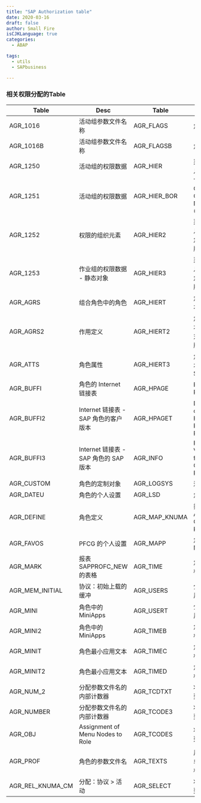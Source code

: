 ```yaml
---
title: "SAP Authorization table"
date: 2020-03-16
draft: false
author: Small Fire
isCJKLanguage: true
categories: 
  - ABAP

tags: 
  - utils
  - SAPbusiness

---
```




### 相关权限分配的Table



| Table            | Desc                                  | Table         | Decs                                       |
| ---------------- | ------------------------------------- | ------------- | ------------------------------------------ |
| AGR_1016         | 活动组参数文件名称                    | AGR_FLAGS     | 角色属性                                   |
| AGR_1016B        | 活动组参数文件名称                    | AGR_FLAGSB    | 角色属性                                   |
| AGR_1250         | 活动组的权限数据                      | AGR_HIER      | 菜单结构信息表                             |
| AGR_1251         | 活动组的权限数据                      | AGR_HIER_BOR  | Table for Object-Oriented Navigation (OBN) |
| AGR_1252         | 权限的组织元素                        | AGR_HIER2     | 菜单结构信息 - SAP 角色的客户版本          |
| AGR_1253         | 作业组的权限数据 - 静态对象           | AGR_HIER3     | 菜单结构信息 - SAP 角色的 SAP 版本         |
| AGR_AGRS         | 组合角色中的角色                      | AGR_HIERT     | 角色菜单文本                               |
| AGR_AGRS2        | 作用定义                              | AGR_HIERT2    | 角色菜单文本 - SAP 对象的客户版本          |
| AGR_ATTS         | 角色属性                              | AGR_HIERT3    | 角色菜单文本 - 原始 SAP                    |
| AGR_BUFFI        | 角色的 Internet 链接表                | AGR_HPAGE     | Role Home Page                             |
| AGR_BUFFI2       | Internet 链接表 - SAP 角色的客户版本  | AGR_HPAGET    | Description of the Home Page for a Role    |
| AGR_BUFFI3       | Internet 链接表 - SAP 角色的 SAP 版本 | AGR_INFO      | Filter Values from Generation Run          |
| AGR_CUSTOM       | 角色的定制对象                        | AGR_LOGSYS    | 逻辑系统                                   |
| AGR_DATEU        | 角色的个人设置                        | AGR_LSD       | 角色属性                                   |
| AGR_DEFINE       | 角色定义                              | AGR_MAP_KNUMA | 换算表 AG_GUID CRM <> KNUMA                |
| AGR_FAVOS        | PFCG 的个人设置                       | AGR_MAPP      | 角色中的 MiniApps                          |
| AGR_MARK         | 报表 SAPPROFC_NEW 的表格              | AGR_TIME      | 角色的日期标记                             |
| AGR_MEM_INITIAL  | 协议：初始上载的缓冲                  | AGR_USERS     | 分配角色到用户                             |
| AGR_MINI         | 角色中的 MiniApps                     | AGR_USERT     | 分配角色到用户                             |
| AGR_MINI2        | 角色中的 MiniApps                     | AGR_TIMEB     | 角色的日期标记                             |
| AGR_MINIT        | 角色最小应用文本                      | AGR_TIMEC     | 角色的日期标记                             |
| AGR_MINIT2       | 角色最小应用文本                      | AGR_TIMED     | 角色的日期标记                             |
| AGR_NUM_2        | 分配参数文件名的内部计数器            | AGR_TCDTXT    | 将角色分配到事务代码                       |
| AGR_NUMBER       | 分配参数文件名的内部计数器            | AGR_TCODE3    | 将角色分配到事务代码                       |
| AGR_OBJ          | Assignment of Menu Nodes to Role      | AGR_TCODES    | 将角色分配到事务代码                       |
| AGR_PROF         | 角色的参数文件名                      | AGR_TEXTS     | 用于层次菜单的文件结构 - 客户              |
| AGR_REL_KNUMA_CM | 分配：协议   > 活动                   | AGR_SELECT    | 将角色分配到事务代码                       |